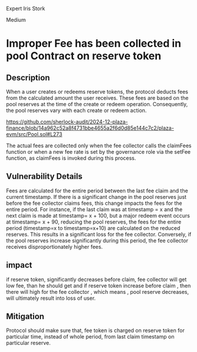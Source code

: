 Expert Iris Stork

Medium

# Improper Fee has been collected in pool Contract on reserve token

## Description

When a user creates or redeems reserve tokens, the protocol deducts fees from the calculated amount the user receives. These fees are based on the pool reserves at the time of the create or redeem operation. Consequently, the pool reserves vary with each create or redeem action.

https://github.com/sherlock-audit/2024-12-plaza-finance/blob/14a962c52a8f4731bbe4655a2f6d0d85e144c7c2/plaza-evm/src/Pool.sol#L273

The actual fees are collected only when the fee collector calls the claimFees function or when a new fee rate is set by the governance role via the setFee function, as claimFees is invoked during this process.

## Vulnerability Details

Fees are calculated for the entire period between the last fee claim and the current timestamp.
If there is a significant change in the pool reserves just before the fee collector claims fees, this change impacts the fees for the entire period.
For instance, if the last claim was at timestamp = x and the next claim is made at timestamp= x + 100, but a major redeem event occurs at timestamp= x + 90, reducing the pool reserves, the fees for the entire period (timestamp=x to timestamp=x+10) are calculated on the reduced reserves. This results in a significant loss for the fee collector.
Conversely, if the pool reserves increase significantly during this period, the fee collector receives disproportionately higher fees.

## impact

if reserve token, significantly decreases before claim, fee collector will get low fee, than he should get and if reserve token increase before claim , then there will high for the fee collector , which means , 
pool reserve decreases, will ultimately result into loss of user.

## Mitigation

Protocol should make sure that, fee token is charged on reserve token for particular time, instead of whole period, from last claim timestamp on particular reserve.